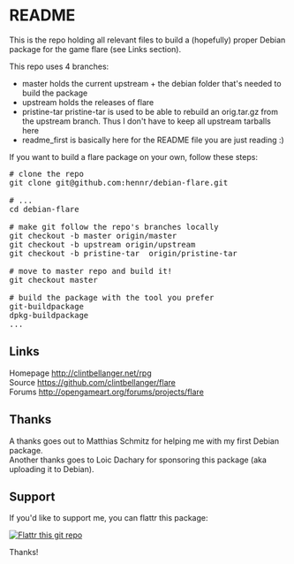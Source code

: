 # README

This is the repo holding all relevant files to build a (hopefully) proper Debian package for the game flare (see Links section).


This repo uses 4 branches:

* master
holds the current upstream + the debian folder that's needed to build the package
* upstream
holds the releases of flare
* pristine-tar
pristine-tar is used to be able to rebuild an orig.tar.gz from the upstream branch. Thus I don't have to keep all upstream tarballs here
* readme_first
is basically here for the README file you are just reading :)

If you want to build a flare package on your own, follow these steps:

<pre>
# clone the repo
git clone git@github.com:hennr/debian-flare.git

# ...
cd debian-flare

# make git follow the repo's branches locally
git checkout -b master origin/master
git checkout -b upstream origin/upstream
git checkout -b pristine-tar  origin/pristine-tar

# move to master repo and build it!
git checkout master

# build the package with the tool you prefer
git-buildpackage
dpkg-buildpackage
...
</pre>

## Links

Homepage  http://clintbellanger.net/rpg  
Source    https://github.com/clintbellanger/flare  
Forums    http://opengameart.org/forums/projects/flare  

## Thanks

A thanks goes out to Matthias Schmitz for helping me with my first Debian package.  
Another thanks goes to Loic Dachary for sponsoring this package (aka uploading it to Debian).

## Support

If you'd like to support me, you can flattr this package:  

[![Flattr this git repo](http://api.flattr.com/button/flattr-badge-large.png)](https://flattr.com/submit/auto?user_id=hennr&url=https://github.com/hennr/debian-flare&title=debian-flare&language=en_GB&tags=github&category=software) 
  
Thanks!
